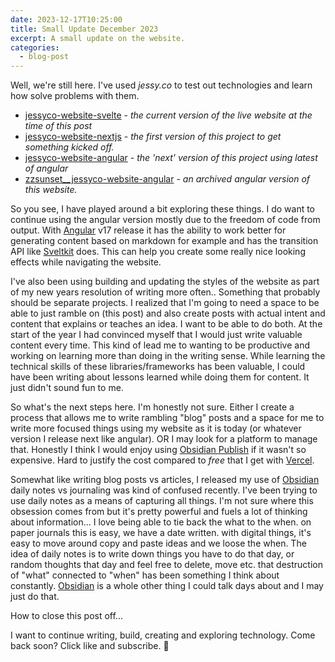 ```yaml
---
date: 2023-12-17T10:25:00
title: Small Update December 2023
excerpt: A small update on the website.
categories:
  - blog-post
---
```


Well, we're still here. I've used *jessy.co* to test out technologies and learn how solve problems with them.

- [jessyco-website-svelte] - *the current version of the live website at the time of this post*
- [jessyco-website-nextjs] - *the first version of this project to get something kicked off.*
- [jessyco-website-angular] - *the 'next' version of this project using latest of angular*
- [zzsunset__jessyco-website-angular] - *an archived angular version of this website.*

So you see, I have played around a bit exploring these things. I do want to continue using the angular version mostly due to the freedom of code from output. With [Angular] v17 release it has the ability to work better for generating content based on markdown for example and has the transition API like [Sveltkit] does. This can help you create some really nice looking effects while navigating the website.

I've also been using building and updating the styles of the website as part of my new years resolution of writing more often.. Something that probably should be separate projects. I realized that I'm going to need a space to be able to just ramble on (this post) and also create posts with actual intent and content that explains or teaches an idea. I want to be able to do both. At the start of the year I had convinced myself that I would just write valuable content every time. This kind of lead me to wanting to be productive and working on learning more than doing in the writing sense. While learning the technical skills of these libraries/frameworks has been valuable, I could have been writing about lessons learned while doing them for content. It just didn't sound fun to me.

So what's the next steps here. I'm honestly not sure. Either I create a process that allows me to write rambling "blog" posts and a space for me to write more focused things using my website as it is today (or whatever version I release next like angular). OR I may look for a platform to manage that. Honestly I think I would enjoy using [Obsidian Publish] if it wasn't so expensive. Hard to justify the cost compared to *free* that I get with [Vercel].

Somewhat like writing blog posts vs articles, I released my use of [Obsidian] daily notes vs journaling was kind of confused recently. I've been trying to use daily notes as a means of capturing all things. I'm not sure where this obsession comes from but it's pretty powerful and fuels a lot of thinking about information... I love being able to tie back the what to the when. on paper journals this is easy, we have a date written. with digital things, it's easy to move around copy and paste ideas and we loose the when. The idea of daily notes is to write down things you have to do that day, or random thoughts that day and feel free to delete, move etc. that destruction of "what" connected to "when" has been something I think about constantly. [Obsidian] is a whole other thing I could talk days about and I may just do that.

How to close this post off...

I want to continue writing, build, creating and exploring technology. Come back soon? Click like and subscribe. 🐧

[Angular]: https://angular.dev/
[Obsidian]: https://obsidian.md/
[Obsidian Publish]: https://obsidian.md/publish
[Sveltkit]: https://kit.svelte.dev/
[Vercel]: https://vercel.com/
[jessyco-website-angular]: https://github.com/jessycormier/jessyco-website-angular
[jessyco-website-nextjs]: https://github.com/jessycormier/jessyco-website-nextjs
[jessyco-website-svelte]: https://github.com/jessycormier/jessyco-website-svelte
[zzsunset__jessyco-website-angular]: https://github.com/jessycormier/zzsunset__jessyco-website-angular
